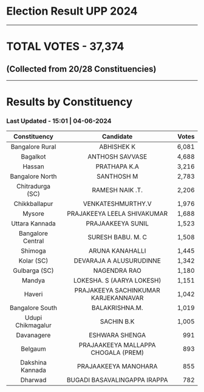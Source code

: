 # Election Result UPP 2024

---
# TOTAL VOTES - 37,374 
## (Collected from 20/28 Constituencies) 


---
# Results by Constituency 

### Last Updated - 15:01 | 04-06-2024 


|  Constituency   |             Candidate              |Votes|
|:---------------:|:----------------------------------:|----:|
| Bangalore Rural |             ABHISHEK K             |6,081|
|    Bagalkot     |          ANTHOSH SAVVASE           |4,688|
|     Hassan      |            PRATHAPA K.A            |3,216|
| Bangalore North |             SANTHOSH M             |2,783|
|Chitradurga (SC) |          RAMESH NAIK .T.           |2,206|
|  Chikkballapur  |         VENKATESHMURTHY.V          |1,976|
|     Mysore      |    PRAJAKEEYA LEELA SHIVAKUMAR     |1,688|
| Uttara Kannada  |         PRAJAAKEEYA SUNIL          |1,523|
|Bangalore Central|         SURESH BABU. M. C          |1,508|
|     Shimoga     |          ARUNA KANAHALLI           |1,445|
|   Kolar (SC)    |      DEVARAJA A ALUSURUDINNE       |1,342|
|  Gulbarga (SC)  |            NAGENDRA RAO            |1,180|
|     Mandya      |     LOKESHA. S (AARYA LOKESH)      |1,151|
|     Haveri      |PRAJAKEEYA SACHINKUMAR KARJEKANNAVAR|1,042|
| Bangalore South |           BALAKRISHNA.M.           |1,019|
|Udupi Chikmagalur|             SACHIN B.K             |1,005|
|   Davanagere    |           ESHWARA SHENGA           |  991|
|     Belgaum     |PRAJAAKEEYA MALLAPPA CHOGALA (PREM) |  893|
|Dakshina Kannada |        PRAJAAKEEYA MANOHARA        |  855|
|     Dharwad     |    BUGADI BASAVALINGAPPA IRAPPA    |  782|
